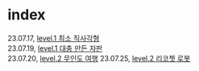 # index
23.07.17, [level.1 최소 직사각형](https://github.com/Watersky-Network/coding-test-study/blob/main/%EA%B9%80%EC%9E%AC%ED%99%8D/level1/%EC%B5%9C%EC%86%8C%EC%A7%81%EC%82%AC%EA%B0%81%ED%98%95/README.md)
<br>
23.07.19, [level.1 대충 만든 자판](https://github.com/Watersky-Network/coding-test-study/blob/main/%EA%B9%80%EC%9E%AC%ED%99%8D/level1/%EB%8C%80%EC%B6%A9%EB%A7%8C%EB%93%A0%EC%9E%90%ED%8C%90/README.md)
<br>
23.07.20, [level.2 무인도 여행](https://github.com/Watersky-Network/coding-test-study/blob/main/%EA%B9%80%EC%9E%AC%ED%99%8D/level2/%EB%AC%B4%EC%9D%B8%EB%8F%84%20%EC%97%AC%ED%96%89/README.md)
23.07.25, [level.2 리코쳇 로봇](https://github.com/Watersky-Network/coding-test-study/blob/main/%EA%B9%80%EC%9E%AC%ED%99%8D/level2/%EB%A6%AC%EC%BD%94%EC%B3%87%20%EB%A1%9C%EB%B4%87/README.md)
